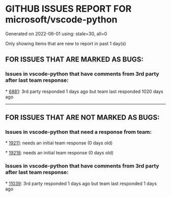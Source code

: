 
# GITHUB ISSUES REPORT FOR microsoft/vscode-python


Generated on 2022-06-01 using: stale=30, all=0


Only showing items that are new to report in past 1 day(s)


## FOR ISSUES THAT ARE MARKED AS BUGS:


### Issues in vscode-python that have comments from 3rd party after last team response:


\* [6881](https://github.com/microsoft/vscode-python/issues/6881 "Unittest framework : Automatic test discovery not working if test has a relative import"): 3rd party responded 1 days ago but team last responded 1020 days ago

---

## FOR ISSUES THAT ARE NOT MARKED AS BUGS:


### Issues in vscode-python that need a response from team:


\* [19211](https://github.com/microsoft/vscode-python/issues/19211 "Python Intellisense stops working when connected via SSH to AWS EC2 Instance"): needs an initial team response (0 days old)

\* [19218](https://github.com/microsoft/vscode-python/issues/19218 "Problems when programming in python"): needs an initial team response (0 days old)

### Issues in vscode-python that have comments from 3rd party after last team response:


\* [11039](https://github.com/microsoft/vscode-python/issues/11039 "Use new vsc API to activate terminal without running any commands in terminal"): 3rd party responded 1 days ago but team last responded 1 days ago
